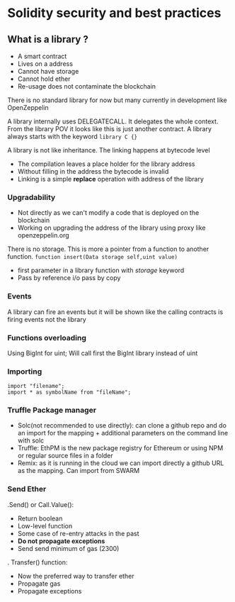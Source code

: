 # Solidity security and best practices

## What is a library ?
* A smart contract
* Lives on a address
* Cannot have storage
* Cannot hold ether
* Re-usage does not contaminate the blockchain

There is no standard library for now but many currently in development like OpenZeppelin

A library internally uses DELEGATECALL. It delegates the whole context. From the library POV it looks like this is just another contract.
A library always starts with the keyword ```library C {}```

A library is not like inheritance. The linking happens at bytecode level
* The compilation leaves a place holder for the library address
* Without filling in the address the bytecode is invalid
* Linking is a simple **replace** operation with address of the library

### Upgradability
* Not directly as we can't modify a code that is deployed on the blockchain
* Working on upgrading the address of the library using proxy like openzeppelin.org

There is no storage. This is more a pointer from a function to another function.
```function insert(Data storage self,uint value)```
* first parameter in a library function with *storage* keyword
* Pass by reference i/o pass by copy

### Events
A library can fire an events but it will be shown like the calling contracts is firing events not the library

### Functions overloading
Using BigInt for uint;
Will call first the BigInt library instead of uint

### Importing
```
import "filename";
import * as symbolName from "fileName";
```

### Truffle Package manager

* Solc(not recommended to use directly): can clone a github repo and do an import for the mapping + additional parameters on the command line with solc
* Truffle: EthPM is the new package registry for Ethereum or using NPM or regular source files in a folder
* Remix: as it is running in the cloud we can import directly a github URL as the mapping. Can import from SWARM

### Send Ether

.Send() or Call.Value():
* Return boolean
* Low-level function
* Some case of re-entry attacks in the past
* **Do not propagate exceptions**
* Send send minimum of gas (2300)

. Transfer() function:
* Now the preferred way to transfer ether
* Propagate gas
* Propagate exceptions






